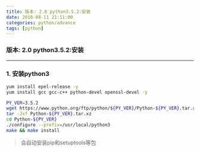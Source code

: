 ```yaml
---
title: 版本: 2.0 python3.5.2:安装
date: 2016-08-11 21:11:00
categories: python/advance
tags: [python]
---
```

### 版本: 2.0 python3.5.2:安装

---

### 1. 安装python3
``` bash
yum install epel-release -y
yum install gcc gcc-c++ python-devel openssl-devel -y

PY_VER=3.5.2
wget https://www.python.org/ftp/python/${PY_VER}/Python-${PY_VER}.tar.xz
tar -Jxf Python-${PY_VER}.tar.xz
cd Python-${PY_VER}
./configure --prefix=/usr/local/python3
make && make install
```
> 会自动安装pip和setuptools等包
